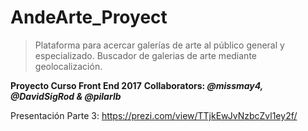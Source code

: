 # AndeArte_Proyect
> Plataforma para acercar galerías de arte al público general y especializado. Buscador de galerias de arte mediante geolocalización.

**Proyecto Curso Front End 2017**
**Collaborators: _@missmay4, @DavidSigRod & @pilarlb_**

Presentación Parte 3: https://prezi.com/view/TTjkEwJvNzbcZvl1ey2f/
